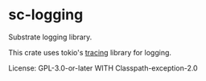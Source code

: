 # sc-logging

Substrate logging library.

This crate uses tokio's [tracing](https://github.com/tokio-rs/tracing/) library for logging.

License: GPL-3.0-or-later WITH Classpath-exception-2.0
